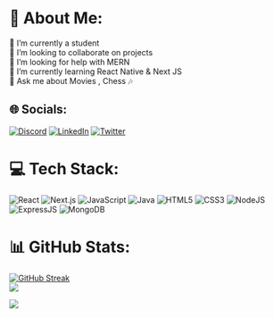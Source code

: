 # 💫 About Me:
🔭 I’m currently a student<br>👯 I’m looking to collaborate on projects<br>🤝 I’m looking for help with MERN<br>🌱 I’m currently learning React Native & Next JS<br>💬 Ask me about Movies , Chess 🎶


## 🌐 Socials:
[![Discord](https://img.shields.io/badge/Discord-%237289DA.svg?logo=discord&logoColor=white)](https://discord.gg/G4GVyuVm) [![LinkedIn](https://img.shields.io/badge/LinkedIn-%230077B5.svg?logo=linkedin&logoColor=white)](https://linkedin.com/in/akshat-purohit-8549b41b9) [![Twitter](https://img.shields.io/badge/Twitter-%231DA1F2.svg?logo=Twitter&logoColor=white)](https://twitter.com/ajay_singhhhh) 

# 💻 Tech Stack:
![React](https://img.shields.io/badge/react-%2320232a.svg?style=for-the-badge&logo=react&logoColor=%2361DAFB) ![Next.js](https://img.shields.io/badge/next.js-000000?style=for-the-badge&logo=nextdotjs&logoColor=white) ![JavaScript](https://img.shields.io/badge/javascript-%23323330.svg?style=for-the-badge&logo=javascript&logoColor=%23F7DF1E) ![Java](https://img.shields.io/badge/Java-ED8B00?style=for-the-badge&logo=openjdk&logoColor=white) ![HTML5](https://img.shields.io/badge/html5-%23E34F26.svg?style=for-the-badge&logo=html5&logoColor=white)  ![CSS3](https://img.shields.io/badge/css3-%231572B6.svg?style=for-the-badge&logo=css3&logoColor=white) ![NodeJS](https://img.shields.io/badge/css3-%231572B6.svg?style=for-the-badge&logo=css3&logoColor=black) ![ExpressJS](https://img.shields.io/badge/node.js-6DA55F?style=for-the-badge&logo=node.js&logoColor=white) ![MongoDB](https://img.shields.io/badge/MongoDB-%234ea94b.svg?style=for-the-badge&logo=mongodb&logoColor=white)
# 📊 GitHub Stats:
[![GitHub Streak](https://github-readme-streak-stats.herokuapp.com?user=AkshxtPurohit&theme=monokai)](https://git.io/streak-stats) <br/>
![](https://github-readme-stats.vercel.app/api/top-langs/?username=AkshxtPurohit&theme=monokai&hide_border=false&include_all_commits=true&count_private=true&layout=compact)

![](https://komarev.com/ghpvc/?username=AkshxtPurohit)

<!-- Proudly created with GPRM ( https://gprm.itsvg.in ) -->

